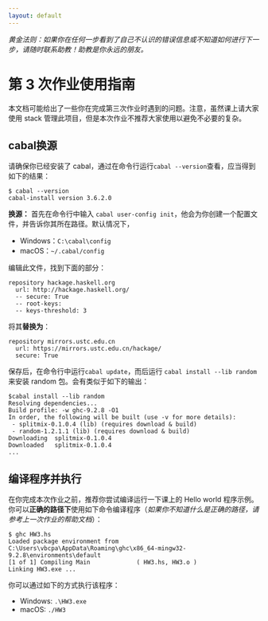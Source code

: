 ```yaml
---
layout: default
---
```


*黄金法则：如果你在任何一步看到了自己不认识的错误信息或不知道如何进行下一步，请随时联系助教！助教是你永远的朋友。*

# 第 3 次作业使用指南

本文档可能给出了一些你在完成第三次作业时遇到的问题。注意，虽然课上请大家使用 stack 管理此项目，但是本次作业不推荐大家使用以避免不必要的复杂。

## cabal换源

请确保你已经安装了 cabal，通过在命令行运行`cabal --version`查看，应当得到如下的结果：
```
$ cabal --version
cabal-install version 3.6.2.0
```

**换源：** 首先在命令行中输入 `cabal user-config init`，他会为你创建一个配置文件，并告诉你其所在路径。默认情况下，
- Windows：`C:\cabal\config`
- macOS：`~/.cabal/config`

编辑此文件，找到下面的部分：
```
repository hackage.haskell.org
  url: http://hackage.haskell.org/
  -- secure: True
  -- root-keys:
  -- keys-threshold: 3
```

将其**替换为**：
```
repository mirrors.ustc.edu.cn
  url: https://mirrors.ustc.edu.cn/hackage/
  secure: True
```

保存后，在命令行中运行`cabal update`，而后运行 `cabal install --lib random` 来安装 random 包。会有类似于如下的输出：
```
$cabal install --lib random
Resolving dependencies...
Build profile: -w ghc-9.2.8 -O1
In order, the following will be built (use -v for more details):
 - splitmix-0.1.0.4 (lib) (requires download & build)
 - random-1.2.1.1 (lib) (requires download & build)
Downloading  splitmix-0.1.0.4
Downloaded   splitmix-0.1.0.4
...
```

## 编译程序并执行

在你完成本次作业之前，推荐你尝试编译运行一下课上的 Hello world 程序示例。你可以**正确的路径下**使用如下命令编译程序（*如果你不知道什么是正确的路径，请参考上一次作业的帮助文档*）：
```
$ ghc HW3.hs
Loaded package environment from C:\Users\vbcpa\AppData\Roaming\ghc\x86_64-mingw32-9.2.8\environments\default
[1 of 1] Compiling Main             ( HW3.hs, HW3.o )
Linking HW3.exe ...
```

你可以通过如下的方式执行该程序：
- Windows: `.\HW3.exe`
- macOS: `./HW3`
